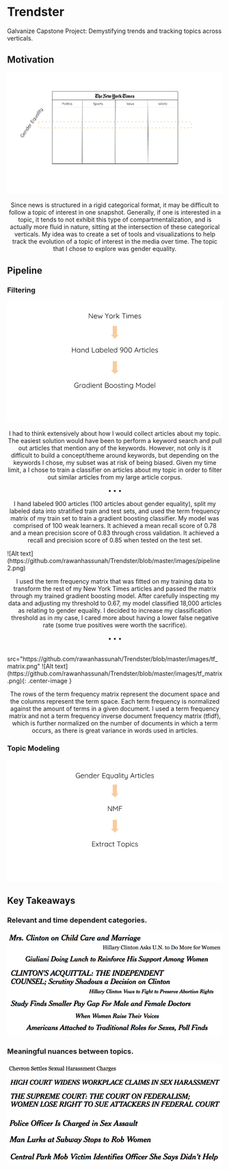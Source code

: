 # Trendster
Galvanize Capstone Project: Demystifying trends and tracking topics across verticals.

## Motivation
![Alt text](https://github.com/rawanhassunah/Trendster/blob/master/images/categories.png)
<p align="center"> Since news is structured in a rigid categorical format, it may be difficult to follow a topic of interest in one snapshot. Generally, if one is interested in a topic, it tends to not exhibit this type of compartmentalization, and is actually more fluid in nature, sitting at the intersection of these categorical verticals. My idea was to create a set of tools and visualizations to help track the evolution of a topic of interest in the media over time. The topic that I chose to explore was gender equality. </p>

## Pipeline
### Filtering
![Alt text](https://github.com/rawanhassunah/Trendster/blob/master/images/pipeline1.png)
<p align="center"> I had to think extensively about how I would collect articles about my topic. The easiest solution would have been to perform a keyword search and pull out articles that mention any of the keywords. However, not only is it difficult to build a concept/theme around keywords, but depending on the keywords I chose, my subset was at risk of being biased. Given my time limit, a I chose to train a classifier on articles about my topic in order to filter out similar articles from my large article corpus. </p>
<p align="center"> • • • </p>
<p align="center"> I hand labeled 900 articles (100 articles about gender equality), split my labeled data into stratified train and test sets, and used the term frequency matrix of my train set to train a gradient boosting classifier. My model was comprised of 100 weak learners. It achieved a mean recall score of 0.78 and a mean precision score of 0.83 through cross validation. It achieved a recall and precision score of 0.85 when tested on the test set. </p>
![Alt text](https://github.com/rawanhassunah/Trendster/blob/master/images/pipeline2.png)
<p align="center"> I used the term frequency matrix that was fitted on my training data to transform the rest of my New York Times articles and passed the matrix through my trained gradient boosting model. After carefully inspecting my data and adjusting my threshold to 0.67, my model classified 18,000 articles as relating to gender equality. I decided to increase my classification threshold as in my case, I cared more about having a lower false negative rate (some true positives were worth the sacrifice). </p>
<p align="center"> • • • </p>
<img align="center"> src="https://github.com/rawanhassunah/Trendster/blob/master/images/tf_matrix.png" </img>
![Alt text](https://github.com/rawanhassunah/Trendster/blob/master/images/tf_matrix.png){: .center-image }
<p align="center"> The rows of the term frequency matrix represent the document space and the columns represent the term space. Each term frequency is normalized against the amount of terms in a given document. I used a term frequency matrix and not a term frequency inverse document frequency matrix (tfidf), which is further normalized on the number of documents in which a term occurs, as there is great variance in words used in articles. </p>

### Topic Modeling
![Alt text](https://github.com/rawanhassunah/Trendster/blob/master/images/pipeline3.png)

## Key Takeaways
### Relevant and time dependent categories.
![Alt text](https://github.com/rawanhassunah/Trendster/blob/master/images/headlines.png)

### Meaningful nuances between topics.
![Alt text](https://github.com/rawanhassunah/Trendster/blob/master/images/lawsuits.png)
![Alt text](https://github.com/rawanhassunah/Trendster/blob/master/images/sh.png)
